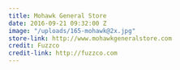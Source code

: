 ```yaml
---
title: Mohawk General Store
date: 2016-09-21 09:32:00 Z
image: "/uploads/165-mohawk@2x.jpg"
store-link: http://www.mohawkgeneralstore.com
credit: Fuzzco
credit-link: http://fuzzco.com
---
```


